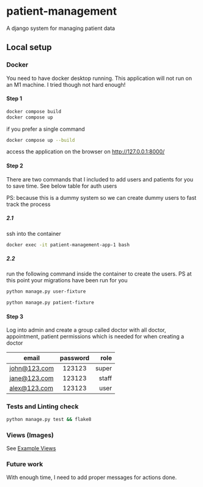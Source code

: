 # patient-management
A django system for managing patient data

## Local setup
### Docker
You need to have docker desktop running. This application will not run on an M1 machine. I tried though not hard enough!

#### Step 1
```bash
docker compose build
docker compose up
```

if you prefer a single command 
```bash
docker compose up --build
```

access the application on the browser on http://127.0.0.1:8000/


#### Step 2
There are two commands that I included to add users and patients for you to save time. See below table for auth users

PS: because this is a dummy system so we can create dummy users to fast track the process

##### 2.1
ssh into the container
```bash
docker exec -it patient-management-app-1 bash
```

##### 2.2
run the following command inside the container to create the users. PS at this point your migrations have been run for you
```bash
python manage.py user-fixture

python manage.py patient-fixture
```


#### Step 3
Log into admin and create a group called doctor with all doctor, appointment, patient permissions which is needed for when creating a doctor


| email          | password | role  |
| -------------- |:--------:| -----:|
| john@123.com   | 123123   | super |
| jane@123.com   | 123123   | staff |
| alex@123.com   | 123123   | user  |


### Tests and Linting check
```bash
python manage.py test && flake8
```

### Views (Images)
See [Example Views](https://drive.google.com/drive/folders/1R5uwr9vbuXterEGMvknyUjg603R7UVvA?usp=drive_link)

### Future work
With enough time, I need to add proper messages for actions done.
